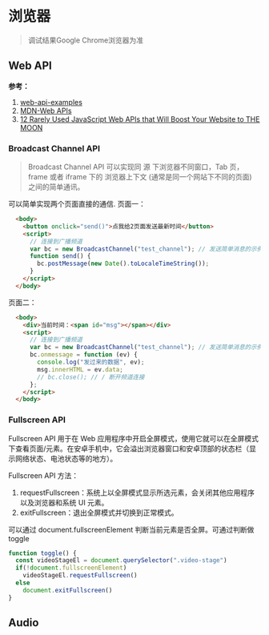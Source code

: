 # 浏览器

> 调试结果Google Chrome浏览器为准

## Web API

**参考：**
1. [web-api-examples](https://web-api-examples.github.io/)
2. [MDN-Web APIs](https://developer.mozilla.org/en-US/docs/Web/API)
3. [12 Rarely Used JavaScript Web APIs that Will Boost Your Website to THE MOON](https://dev.to/eludadev/12-rarely-used-javascript-web-apis-that-will-take-your-website-to-the-next-level-4lf1#making-your-website-a-fullscreen-experience)

### Broadcast Channel API
> Broadcast Channel API 可以实现同 源 下浏览器不同窗口，Tab 页，frame 或者 iframe 下的 浏览器上下文 (通常是同一个网站下不同的页面) 之间的简单通讯。


可以简单实现两个页面直接的通信.
页面一：
``` html
  <body>
    <button onclick="send()">点我给2页面发送最新时间</button>
    <script>
      // 连接到广播频道
      var bc = new BroadcastChannel("test_channel"); // 发送简单消息的示例
      function send() {
        bc.postMessage(new Date().toLocaleTimeString());
      }
    </script>
  </body>
```
页面二：
``` html
  <body>
    <div>当前时间：<span id="msg"></span></div>
    <script>
      // 连接到广播频道
      var bc = new BroadcastChannel("test_channel"); // 发送简单消息的示例// 简单示例，用于将事件打印到控制台
      bc.onmessage = function (ev) {
        console.log("发过来的数据", ev);
        msg.innerHTML = ev.data;
        // bc.close(); // / 断开频道连接
      };
    </script>
  </body>
```

### Fullscreen API

Fullscreen API 用于在 Web 应用程序中开启全屏模式，使用它就可以在全屏模式下查看页面/元素。在安卓手机中，它会溢出浏览器窗口和安卓顶部的状态栏（显示网络状态、电池状态等的地方）。

Fullscreen API 方法：

1. requestFullscreen：系统上以全屏模式显示所选元素，会关闭其他应用程序以及浏览器和系统 UI 元素。
2. exitFullscreen：退出全屏模式并切换到正常模式。

可以通过 document.fullscreenElement 判断当前元素是否全屏。可通过判断做toggle

```js
function toggle() {
  const videoStageEl = document.querySelector(".video-stage")
  if(!document.fullscreenElement)
    videoStageEl.requestFullscreen()
  else
    document.exitFullscreen()
}
```





## Audio 
